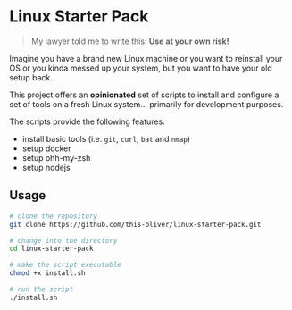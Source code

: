 # Linux Starter Pack

> My lawyer told me to write this: **Use at your own risk!**

Imagine you have a brand new Linux machine or you want to reinstall your OS or you kinda messed up your system, but you want to have your old setup back.

This project offers an **opinionated** set of scripts to install and configure a set of tools on a fresh Linux system... primarily for development purposes.

The scripts provide the following features:

- install basic tools (i.e. `git`, `curl`, `bat` and `nmap`)
- setup docker
- setup ohh-my-zsh
- setup nodejs

## Usage

```bash
# clone the repository
git clone https://github.com/this-oliver/linux-starter-pack.git

# change into the directory
cd linux-starter-pack

# make the script executable
chmod +x install.sh

# run the script
./install.sh
```
